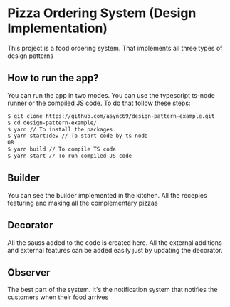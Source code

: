 # Pizza Ordering System (Design Implementation)

This project is a food ordering system. That implements all three types of
design patterns

## How to run the app?

You can run the app in two modes. You can use the typescript ts-node runner or
the compiled JS code. To do that follow these steps:
```sh
$ git clone https://github.com/async69/design-pattern-example.git
$ cd design-pattern-example/
$ yarn // To install the packages
$ yarn start:dev // To start code by ts-node
OR
$ yarn build // To compile TS code
$ yarn start // To run compiled JS code
```
## Builder

You can see the builder implemented in the kitchen. All the recepies
featuring and making all the complementary pizzas

## Decorator

All the sauss added to the code is created here. All the external additions and
external features can be added easily just by updating the decorator.

## Observer

The best part of the system. It's the notification system that notifies the
customers when their food arrives
